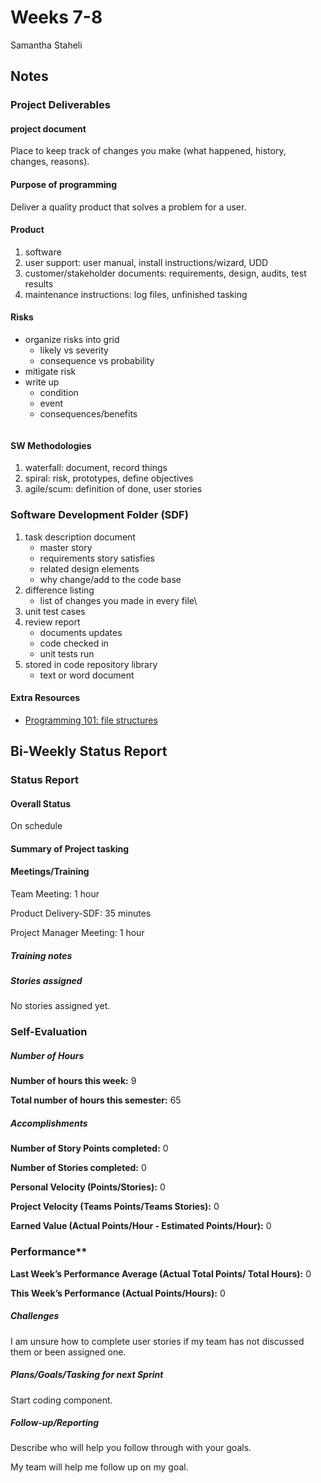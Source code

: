 # Weeks 7-8
Samantha Staheli
## Notes
### Project Deliverables
#### project document
Place to keep track of changes you make (what happened, history, changes, reasons).

#### Purpose of programming
Deliver a quality product that solves a problem for a user.

#### Product
1. software
2. user support: user manual, install instructions/wizard, UDD
3. customer/stakeholder documents: requirements, design, audits, test results
4. maintenance instructions: log files, unfinished tasking

#### Risks
* organize risks into grid
    * likely vs severity
    * consequence vs probability 
* mitigate risk
* write up
    * condition
    * event
    * consequences/benefits

![]()

#### SW Methodologies
1. waterfall: document, record things
2. spiral: risk, prototypes, define objectives
3. agile/scum: definition of done, user stories 

### Software Development Folder (SDF)
1. task description document
    * master story
    * requirements story satisfies
    * related design elements
    * why change/add to the code base
2. difference listing
    * list of changes you made in every file\
3. unit test cases
4. review report
    * documents updates
    * code checked in
    * unit tests run
5. stored in code repository library
    * text or word document

#### Extra Resources 
* [Programming 101: file structures](https://medium.com/@deshayk/programming-101-file-structures-2e4699ac0fc2)

## Bi-Weekly Status Report      

### Status Report
#### Overall Status
On schedule

#### Summary of Project tasking

#### Meetings/Training
Team Meeting: 1 hour

Product Delivery-SDF: 35 minutes

Project Manager Meeting: 1 hour

##### Training notes
##### Stories assigned
No stories assigned yet. 

### Self-Evaluation
##### Number of Hours
**Number of hours this week:** 9

**Total number of hours this semester:** 65

##### Accomplishments
**Number of Story Points completed:** 0

**Number of Stories completed:** 0

**Personal Velocity (Points/Stories):** 0

**Project Velocity (Teams Points/Teams Stories):** 0

**Earned Value (Actual Points/Hour - Estimated Points/Hour):** 0

### Performance**
**Last Week’s Performance Average (Actual Total Points/ Total Hours):** 0

**This Week’s Performance (Actual Points/Hours):** 0

##### Challenges
I am unsure how to complete user stories if my team has not discussed them or been assigned one.

##### Plans/Goals/Tasking for next Sprint
Start coding component. 

##### Follow-up/Reporting
Describe who will help you follow through with your goals.

My team will help me follow up on my goal.